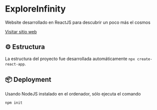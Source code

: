 # ExploreInfinity
Website desarrollado en ReactJS para descubrir un poco más el cosmos

[Visitar sitio web](https://exploreinfinity-pink-knife.now.sh/)

## ⚙️ Estructura
La estructura del proyecto fue desarrollada automáticamente `npx create-react-app`.

## 📦 Deployment
Usando NodeJS instalado en el ordenador, sólo ejecuta el comando
```
npm init
```